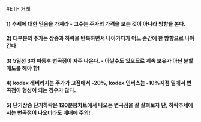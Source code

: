 #ETF 거래

#### 1) 추세에 대한 믿음을 가져라 - 고수는 주가의 가격을 보는 것이 아니라 방향을 본다.

#### 2) 대부분의 주가는 상승과 하락을 반복하면서 나아가다가 어느 순간에 한 방향으로 나아간다

#### 3) 5일선 3차 파동후 변곡점이 자주 나온다. - 아닐수도 있으므로 계속 보유가 아닌 분할매도를 해야 함!

#### 4) kodex 레버리지는 주가가 고점에서 -20%, kodex 인버스는 -10%지점 밑에서 변곡점이 형성이 되는 경우가 많다.

#### 5) 단기상승 단기하락은 120분봉차트에서 나오는 변곡점을 잘 살펴보자 단, 하락추세에서는 변곡점이 나오더라도 매매에 주의!


